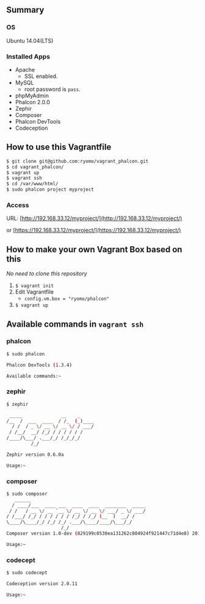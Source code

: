 ## Summary
### OS
Ubuntu 14.04(LTS)

### Installed Apps
* Apache
    * SSL enabled.
* MySQL
    * root password is `pass`.
* phpMyAdmin
* Phalcon 2.0.0
* Zephir
* Composer
* Phalcon DevTools
* Codeception


## How to use this Vagrantfile
```sh
$ git clone git@github.com:ryomo/vagrant_phalcon.git
$ cd vagrant_phalcon/
$ vagrant up
$ vagrant ssh
$ cd /var/www/html/
$ sudo phalcon project myproject
```

### Access
URL: [http://192.168.33.12/myproject/](http://192.168.33.12/myproject/)

or [https://192.168.33.12/myproject/](https://192.168.33.12/myproject/)


## How to make your own Vagrant Box based on this
*No need to clone this repository*

1. `$ vagrant init`
2. Edit Vagrantfile
    * `config.vm.box = "ryomo/phalcon"`
3. `$ vagrant up`


## Available commands in `vagrant ssh`

### phalcon
```sh
$ sudo phalcon

Phalcon DevTools (1.3.4)

Available commands:~
```

### zephir
```sh
$ zephir

 _____              __    _
/__  /  ___  ____  / /_  (_)____
  / /  / _ \/ __ \/ __ \/ / ___/
 / /__/  __/ /_/ / / / / / /
/____/\___/ .___/_/ /_/_/_/
         /_/

Zephir version 0.6.0a

Usage:~
```

### composer
```sh
$ sudo composer
   ______
  / ____/___  ____ ___  ____  ____  ________  _____
 / /   / __ \/ __ `__ \/ __ \/ __ \/ ___/ _ \/ ___/
/ /___/ /_/ / / / / / / /_/ / /_/ (__  )  __/ /
\____/\____/_/ /_/ /_/ .___/\____/____/\___/_/
                    /_/
Composer version 1.0-dev (829199c0530ea131262c804924f921447c71d4e8) 2015-03-16 13:11:02

Usage:~
```

### codecept
```sh
$ sudo codecept

Codeception version 2.0.11

Usage:~
```
